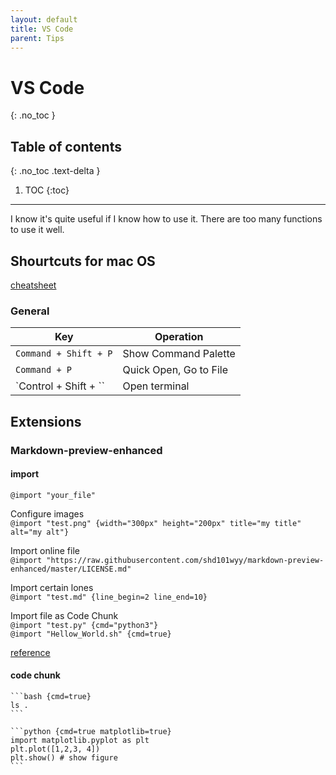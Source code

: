 ```yaml
---
layout: default
title: VS Code
parent: Tips
---
```


# VS Code
{: .no_toc }

## Table of contents
{: .no_toc .text-delta }

1. TOC
{:toc}

---

I know it's quite useful if I know how to use it.
There are too many functions to use it well.

## Shourtcuts for mac OS
[cheatsheet](https://code.visualstudio.com/shortcuts/keyboard-shortcuts-macos.pdf)

### General

|  Key  |  Operation  |
| ---- | ---- |
|  `Command + Shift + P`  |  Show Command Palette  |
|  `Command + P`  |  Quick Open, Go to File  |
|  `Control + Shift + ``  |  Open terminal |

## Extensions

### Markdown-preview-enhanced

#### import

`@import "your_file"`  

Configure images  
`@import "test.png" {width="300px" height="200px" title="my title" alt="my alt"}`

Import online file  
`@import "https://raw.githubusercontent.com/shd101wyy/markdown-preview-enhanced/master/LICENSE.md"`

Import certain lones  
`@import "test.md" {line_begin=2 line_end=10}`

Import file as Code Chunk  
`@import "test.py" {cmd="python3"}`  
`@import "Hellow_World.sh" {cmd=true}`

[reference](https://shd101wyy.github.io/markdown-preview-enhanced/#/file-imports)

#### code chunk

````
```bash {cmd=true}
ls .
```
````

````
```python {cmd=true matplotlib=true}
import matplotlib.pyplot as plt
plt.plot([1,2,3, 4])
plt.show() # show figure
```
````



